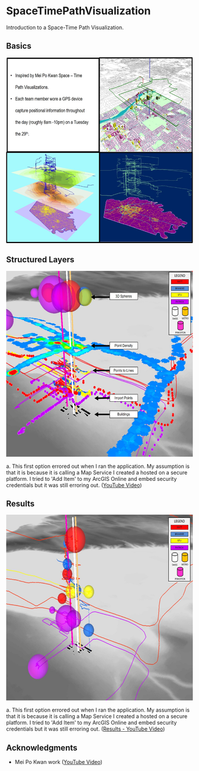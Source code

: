 # SpaceTimePathVisualization
Introduction to a Space-Time Path Visualization.
## Basics
<img src= "images/MeiPoKwan.jpg" width = "800" height = "500">

## Structured Layers
<img src= "images/3D_LayerStructure.jpg" width = "800" height = "500">

a. This first option errored out when I ran the application. My assumption is that it is because it is calling a Map Service I created a hosted on a secure platform. I tried to 'Add Item' to my ArcGIS Online and embed security credentials but it was still erroring out. (<a href="https://youtu.be/F-1FVWIzzqo">YouTube Video</a>)

## Results
<img src= "images/3d_Results.jpg" width = "800" height = "500">

a. This first option errored out when I ran the application. My assumption is that it is because it is calling a Map Service I created a hosted on a secure platform. I tried to 'Add Item' to my ArcGIS Online and embed security credentials but it was still erroring out. (<a href="https://youtu.be/BXLYv3krnqs" target="_blank">Results - YouTube Video</a>)

## Acknowledgments

* Mei Po Kwan work (<a href="https://youtu.be/F-1FVWIzzqo">YouTube Video</a>)
